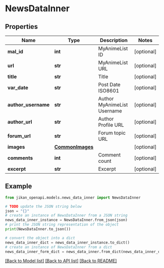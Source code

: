 # NewsDataInner


## Properties

Name | Type | Description | Notes
------------ | ------------- | ------------- | -------------
**mal_id** | **int** | MyAnimeList ID | [optional] 
**url** | **str** | MyAnimeList URL | [optional] 
**title** | **str** | Title | [optional] 
**var_date** | **str** | Post Date ISO8601 | [optional] 
**author_username** | **str** | Author MyAnimeList Username | [optional] 
**author_url** | **str** | Author Profile URL | [optional] 
**forum_url** | **str** | Forum topic URL | [optional] 
**images** | [**CommonImages**](CommonImages.md) |  | [optional] 
**comments** | **int** | Comment count | [optional] 
**excerpt** | **str** | Excerpt | [optional] 

## Example

```python
from jikan_openapi.models.news_data_inner import NewsDataInner

# TODO update the JSON string below
json = "{}"
# create an instance of NewsDataInner from a JSON string
news_data_inner_instance = NewsDataInner.from_json(json)
# print the JSON string representation of the object
print(NewsDataInner.to_json())

# convert the object into a dict
news_data_inner_dict = news_data_inner_instance.to_dict()
# create an instance of NewsDataInner from a dict
news_data_inner_form_dict = news_data_inner.from_dict(news_data_inner_dict)
```
[[Back to Model list]](../README.md#documentation-for-models) [[Back to API list]](../README.md#documentation-for-api-endpoints) [[Back to README]](../README.md)


